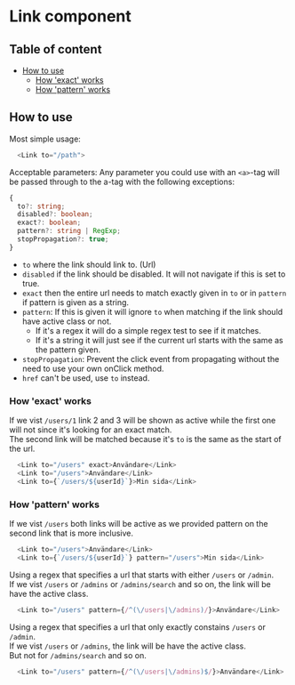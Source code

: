 # Link component <!-- omit in toc -->

## Table of content <!-- omit in toc -->
- [How to use](#how-to-use)
  - [How 'exact' works](#how-exact-works)
  - [How 'pattern' works](#how-pattern-works)

## How to use
Most simple usage:
```ts
  <Link to="/path">
```

Acceptable parameters:
Any parameter you could use with an `<a>`-tag will be passed through to the a-tag with the following exceptions:

```ts
{
  to?: string;
  disabled?: boolean;
  exact?: boolean;
  pattern?: string | RegExp;
  stopPropagation?: true;
}
```
* `to` where the link should link to. (Url)
* `disabled` if the link should be disabled. It will not navigate if this is set to true.
* `exact` then the entire url needs to match exactly given in `to` or in `pattern` if pattern is given as a string.
* `pattern`: If this is given it will ignore `to` when matching if the link should have active class or not.
  * If it's a regex it will do a simple regex test to see if it matches.
  * If it's a string it will just see if the current url starts with the same as the pattern given.
* `stopPropagation`: Prevent the click event from propagating without the need to use your own onClick method.
* `href` can't be used, use `to` instead.
  
### How 'exact' works
If we vist `/users/1` link 2 and 3 will be shown as active while the first one will not since it's looking for an exact match.  
The second link will be matched because it's `to` is the same as the start of the url.
```ts
  <Link to="/users" exact>Användare</Link>
  <Link to="/users">Användare</Link>
  <Link to={`/users/${userId}`}>Min sida</Link>
```

### How 'pattern' works
If we vist `/users` both links will be active as we provided pattern on the second link that is more inclusive.
```ts
  <Link to="/users">Användare</Link>
  <Link to={`/users/${userId}`} pattern="/users">Min sida</Link>
```

Using a regex that specifies a url that starts with either `/users` or `/admin`.  
If we vist `/users` or `/admins` or `/admins/search` and so on, the link will be have the active class.
```ts
  <Link to="/users" pattern={/^(\/users|\/admins)/}>Användare</Link>
```

Using a regex that specifies a url that only exactly constains  `/users` or `/admin`.  
If we vist `/users` or `/admins`, the link will be have the active class.  
But not for `/admins/search` and so on.
```ts
  <Link to="/users" pattern={/^(\/users|\/admins)$/}>Användare</Link>
```
